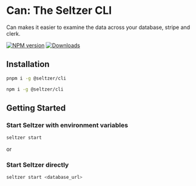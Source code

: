 # Can: The Seltzer CLI

Can makes it easier to examine the data across your database, stripe and clerk.

[![NPM version][npm-image]][npm-url]
[![Downloads][downloads-image]][npm-url]

## Installation

```bash
pnpm i -g @seltzer/cli
```

```bash
npm i -g @seltzer/cli
```

## Getting Started

### Start Seltzer with environment variables
```bash
seltzer start
```
or
### Start Seltzer directly 
```bash
seltzer start <database_url>
```


[downloads-image]: https://img.shields.io/npm/dm/@seltzer/cli?color=364fc7&logoColor=364fc7
[npm-url]: https://www.npmjs.com/package/@seltzer/cli
[npm-image]: https://img.shields.io/npm/v/@seltzer/cli?color=0b7285&logoColor=0b7285


